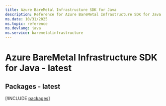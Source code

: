 ```yaml
---
title: Azure BareMetal Infrastructure SDK for Java
description: Reference for Azure BareMetal Infrastructure SDK for Java
ms.date: 10/31/2025
ms.topic: reference
ms.devlang: java
ms.service: baremetalinfrastructure
---
```

# Azure BareMetal Infrastructure SDK for Java - latest
## Packages - latest
[!INCLUDE [packages](baremetal-infrastructure-index.md)]